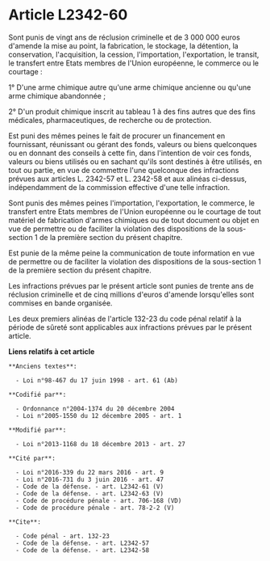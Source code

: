 # Article L2342-60

Sont punis de vingt ans de réclusion criminelle et de 3 000 000 euros d'amende la mise au point, la fabrication, le stockage,
la détention, la conservation, l'acquisition, la cession, l'importation, l'exportation, le transit, le transfert entre Etats
membres de l'Union européenne, le commerce ou le courtage : 

1° D'une arme chimique autre qu'une arme chimique ancienne ou qu'une arme chimique abandonnée ; 

2° D'un produit chimique inscrit au tableau 1 à des fins autres que des fins médicales, pharmaceutiques, de recherche ou de
protection. 

Est puni des mêmes peines le fait de procurer un financement en fournissant, réunissant ou gérant des fonds, valeurs ou biens
quelconques ou en donnant des conseils à cette fin, dans l'intention de voir ces fonds, valeurs ou biens utilisés ou en
sachant qu'ils sont destinés à être utilisés, en tout ou partie, en vue de commettre l'une quelconque des infractions prévues
aux articles L. 2342-57 et L. 2342-58 et aux alinéas ci-dessus, indépendamment de la commission effective d'une telle
infraction. 

Sont punis des mêmes peines l'importation, l'exportation, le commerce, le transfert entre Etats membres de l'Union européenne
ou le courtage de tout matériel de fabrication d'armes chimiques ou de tout document ou objet en vue de permettre ou de
faciliter la violation des dispositions de la sous-section 1 de la première section du présent chapitre. 

Est punie de la même peine la communication de toute information en vue de permettre ou de faciliter la violation des
dispositions de la sous-section 1 de la première section du présent chapitre. 

Les infractions prévues par le présent article sont punies de trente ans de réclusion criminelle et de cinq millions d'euros
d'amende lorsqu'elles sont commises en bande organisée. 

Les deux premiers alinéas de l'article 132-23 du code pénal relatif à la période de sûreté sont applicables aux infractions
prévues par le présent article.

**Liens relatifs à cet article**

	**Anciens textes**:

	  - Loi n°98-467 du 17 juin 1998 - art. 61 (Ab)

	**Codifié par**:

	  - Ordonnance n°2004-1374 du 20 décembre 2004
	  - Loi n°2005-1550 du 12 décembre 2005 - art. 1

	**Modifié par**:

	  - Loi n°2013-1168 du 18 décembre 2013 - art. 27

	**Cité par**:

	  - Loi n°2016-339 du 22 mars 2016 - art. 9
	  - Loi n°2016-731 du 3 juin 2016 - art. 47
	  - Code de la défense. - art. L2342-61 (V)
	  - Code de la défense. - art. L2342-63 (V)
	  - Code de procédure pénale - art. 706-168 (VD)
	  - Code de procédure pénale - art. 78-2-2 (V)

	**Cite**:

	  - Code pénal - art. 132-23
	  - Code de la défense. - art. L2342-57
	  - Code de la défense. - art. L2342-58
